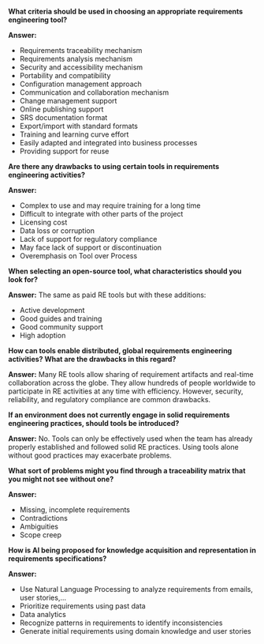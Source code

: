 **What criteria should be used in choosing an appropriate requirements engineering tool?**

**Answer:**
- Requirements traceability mechanism
- Requirements analysis mechanism
- Security and accessibility mechanism
- Portability and compatibility
- Configuration management approach
- Communication and collaboration mechanism
- Change management support
- Online publishing support
- SRS documentation format
- Export/import with standard formats
- Training and learning curve effort
- Easily adapted and integrated into business processes
- Providing support for reuse

**Are there any drawbacks to using certain tools in requirements engineering activities?**

**Answer:**
- Complex to use and may require training for a long time
- Difficult to integrate with other parts of the project
- Licensing cost
- Data loss or corruption
- Lack of support for regulatory compliance
- May face lack of support or discontinuation
- Overemphasis on Tool over Process

**When selecting an open-source tool, what characteristics should you look for?**

**Answer:**
The same as paid RE tools but with these additions:
- Active development
- Good guides and training
- Good community support
- High adoption

**How can tools enable distributed, global requirements engineering activities? What are the drawbacks in this regard?**

**Answer:**
Many RE tools allow sharing of requirement artifacts and real-time collaboration across the globe. They allow hundreds of people worldwide to participate in RE activities at any time with efficiency. However, security, reliability, and regulatory compliance are common drawbacks.

**If an environment does not currently engage in solid requirements engineering practices, should tools be introduced?**

**Answer:**
No. Tools can only be effectively used when the team has already properly established and followed solid RE practices. Using tools alone without good practices may exacerbate problems.

**What sort of problems might you find through a traceability matrix that you might not see without one?**

**Answer:**
- Missing, incomplete requirements
- Contradictions
- Ambiguities
- Scope creep

**How is AI being proposed for knowledge acquisition and representation in requirements specifications?**

**Answer:**
- Use Natural Language Processing to analyze requirements from emails, user stories,...
- Prioritize requirements using past data
- Data analytics
- Recognize patterns in requirements to identify inconsistencies
- Generate initial requirements using domain knowledge and user stories